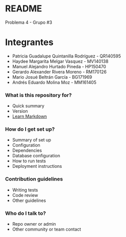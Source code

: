 # README #

Problema 4 - Grupo #3

# Integrantes #

* Patricia Guadalupe Quintanilla Rodríguez - QR140595
* Haydee Margarita Melgar Vasquez - MV140138
* Manuel Alejandro Hurtado Pineda - HP150470
* Gerardo Alexander Rivera Moreno - RM170126
* Mario Josué Beltrán García - BG171969
* Andrés Eduardo Molina Moz - MM161405

### What is this repository for? ###

* Quick summary
* Version
* [Learn Markdown](https://bitbucket.org/tutorials/markdowndemo)

### How do I get set up? ###

* Summary of set up
* Configuration
* Dependencies
* Database configuration
* How to run tests
* Deployment instructions

### Contribution guidelines ###

* Writing tests
* Code review
* Other guidelines

### Who do I talk to? ###

* Repo owner or admin
* Other community or team contact